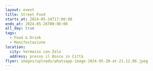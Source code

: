 ```yaml
---
layout: event
title: Street Food
starts_at: 2024-05-24T17:00:00
ends_at: 2024-05-26T00:00:00
all_day: true
tags:
  - Food & Drink
  - Manifestazione
location:
  city: Vermezzo con Zelo
  address: presso il Bosco in Città
flyer: images/uploads/whatsapp-image-2024-05-20-at-21.12.06.jpeg
---
```

